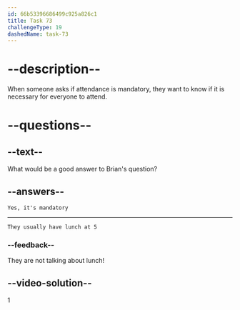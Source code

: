 ```yaml
---
id: 66b53396686499c925a826c1
title: Task 73
challengeType: 19
dashedName: task-73
---
```


<!--
AUDIO REFERENCE:
Brian: Attendance is mandatory, right?
-->

# --description--

When someone asks if attendance is mandatory, they want to know if it is necessary for everyone to attend.

# --questions--

## --text--

What would be a good answer to Brian's question?

## --answers--

`Yes, it's mandatory`

---

`They usually have lunch at 5`

### --feedback--

They are not talking about lunch!

## --video-solution--

1
